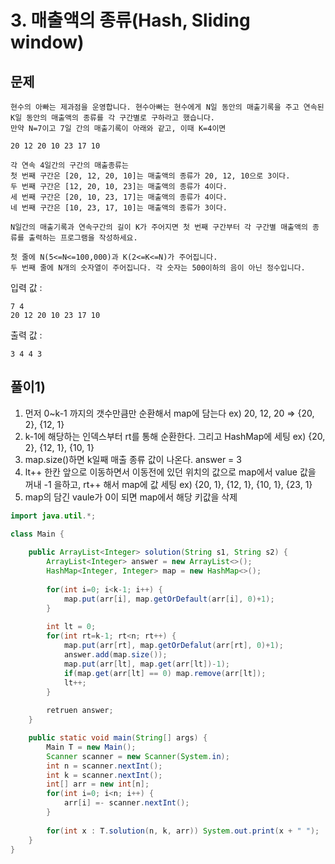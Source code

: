 # 3. 매출액의 종류(Hash, Sliding window)
## 문제
```
현수의 아빠는 제과점을 운영합니다. 현수아빠는 현수에게 N일 동안의 매출기록을 주고 연속된 K일 동안의 매출액의 종류를 각 구간별로 구하라고 했습니다.
만약 N=7이고 7일 간의 매출기록이 아래와 같고, 이때 K=4이면

20 12 20 10 23 17 10

각 연속 4일간의 구간의 매출종류는
첫 번째 구간은 [20, 12, 20, 10]는 매출액의 종류가 20, 12, 10으로 3이다.
두 번째 구간은 [12, 20, 10, 23]는 매출액의 종류가 4이다.
세 번째 구간은 [20, 10, 23, 17]는 매출액의 종류가 4이다.
네 번째 구간은 [10, 23, 17, 10]는 매출액의 종류가 3이다.

N일간의 매출기록과 연속구간의 길이 K가 주어지면 첫 번째 구간부터 각 구간별 매출액의 종류를 출력하는 프로그램을 작성하세요.

첫 줄에 N(5<=N<=100,000)과 K(2<=K<=N)가 주어집니다.
두 번째 줄에 N개의 숫자열이 주어집니다. 각 숫자는 500이하의 음이 아닌 정수입니다.
```

입력 값 :
```
7 4
20 12 20 10 23 17 10
```

출력 값 : 
```
3 4 4 3
```


## 풀이1)
1. 먼저 0~k-1 까지의 갯수만큼만 순환해서 map에 담는다 ex) 20, 12, 20 => {20, 2}, {12, 1}
2. k-1에 해당하는 인덱스부터 rt를 통해 순환한다. 그리고 HashMap에 세팅 ex) {20, 2}, {12, 1}, {10, 1}
3. map.size()하면 k일째 매출 종류 값이 나온다. answer = 3
4. lt++ 한칸 앞으로 이동하면서 이동전에 있던 위치의 값으로 map에서 value 값을 꺼내 -1 을하고, rt++ 해서 map에 값 세팅 ex) {20, 1}, {12, 1}, {10, 1}, {23, 1}
5. map의 담긴 vaule가 0이 되면 map에서 해당 키값을 삭제

```java
import java.util.*;

class Main {
    
	public ArrayList<Integer> solution(String s1, String s2) {
	    ArrayList<Integer> answer = new ArrayList<>();
	    HashMap<Integer, Integer> map = new HashMap<>();
	    
	    for(int i=0; i<k-1; i++) {
	        map.put(arr[i], map.getOrDefault(arr[i], 0)+1);
		}
		
		int lt = 0;
		for(int rt=k-1; rt<n; rt++) {
		    map.put(arr[rt], map.getOrDefalut(arr[rt], 0)+1);
		    answer.add(map.size());
		    map.put(arr[lt], map.get(arr[lt])-1);
		    if(map.get(arr[lt] == 0) map.remove(arr[lt]);
		    lt++;
		}
	    
		retruen answer;
	}

	public static void main(String[] args) {
		Main T = new Main();
		Scanner scanner = new Scanner(System.in);
		int n = scanner.nextInt();
		int k = scanner.nextInt();
		int[] arr = new int[n];
		for(int i=0; i<n; i++) {
		    arr[i] =- scanner.nextInt();
		}
		
		for(int x : T.solution(n, k, arr)) System.out.print(x + " ");
	}
}
```